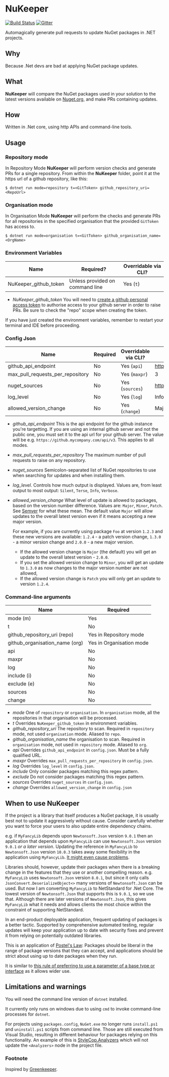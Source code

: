 # NuKeeper


[![Build Status](https://travis-ci.org/NuKeeperDotNet/NuKeeper.svg?branch=master)](https://travis-ci.org/NuKeeperDotNet/NuKeeper/)
[![Gitter](https://img.shields.io/gitter/room/NuKeeperDotNet/Lobby.js.svg?maxAge=2592000)](https://gitter.im/NuKeeperDotNet/Lobby)

Automagically generate pull requests to update NuGet packages in .NET projects.

## Why
 
Because .Net devs are bad at applying NuGet package updates.

## What

**NuKeeper** will compare the NuGet packages used in your solution to the latest versions available on [Nuget.org](https://www.nuget.org), and make PRs containing updates.

## How

Written in .Net core, using http APIs and command-line tools.

## Usage

### Repository mode

In Repository Mode **NuKeeper** will perform version checks and generate PRs for a single repository. From within the **NuKeeper** folder, point it at the https url of a github repository, like this:

```
$ dotnet run mode=repository t=<GitToken> github_repository_uri=<RepoUrl>
```

### Organisation mode

In Organisation Mode **NuKeeper** will perform the checks and generate PRs for all repositories in the specified organisation that the provided `GitToken` has access to.

```
$ dotnet run mode=organisation t=<GitToken> github_organisation_name=<OrgName>
```
### Environment Variables

| Name                             | Required?                       | Overridable via CLI? |
|----------------------------------|---------------------------------|----------------------|
| NuKeeper_github_token            | Unless provided on command line | Yes (`t`)            |

 * *NuKeeper_github_token* You will need to [create a github personal access token](https://help.github.com/articles/creating-a-personal-access-token-for-the-command-line/) to authorise access to your github server in order to raise PRs. Be sure to check the "repo" scope when creating the token. 

 If you have just created the environment variables, remember to restart your terminal and IDE before proceeding.

### Config Json

| Name                             | Required          | Overridable via CLI? | Default                             |
|----------------------------------|-------------------|----------------------|-------------------------------------|
| github_api_endpoint              | No                | Yes (`api`)          | https://api.github.com              |
| max_pull_requests_per_repository | No                | Yes (`maxpr`)        | 3                                   |
| nuget_sources                    | No                | Yes (`sources`)      | https://api.nuget.org/v3/index.json |
| log_level                        | No                | Yes (`log`)          | Info                                |
| allowed_version_change           | No                | Yes (`change`)       | Major                               |
 
 * *github_api_endpoint* This is the api endpoint for the github instance you're targetting. If you are using an internal github server and not the public one, you must set it to the api url for your github server. The value will be e.g. `https://github.mycompany.com/api/v3`. This applies to all modes.
 * *max_pull_requests_per_repository* The maximum number of pull requests to raise on any repository. 
 * *nuget_sources* Semicolon-separated list of NuGet repositories to use when searching for updates and when installing them.
 * *log_level*. Controls how much output is displayed. Values are, from least output to most output: `Silent`, `Terse`, `Info`, `Verbose`.
 * *allowed_version_change* What level of update is allowed to packages, based on the version number difference. Values are:  `Major`, `Minor`, `Patch`. 
 See [Semver](http://semver.org/) for what these mean. 
 The default value `Major` will allow updates to the overall latest version even if it means accepting a new major version.

    For example, if you are currently using package `Foo` at version `1.2.3` and these new versions are available: `1.2.4` - a patch version change, `1.3.0` - a minor version change and `2.0.0` - a new major version. 
    * If the allowed version change is `Major` (the default) you will get an update to the overall latest version - `2.0.0`. 
    * If you set the allowed version change to `Minor`, you will get an update to `1.3.0` as now changes to the major version number are not allowed, 
	* If the allowed version change is `Patch` you will only get an update to version `1.2.4`.

### Command-line arguments

| Name                             | Required                   |
|----------------------------------|----------------------------|
| mode (m)                         | Yes                        |
| t                                | No                         |
| github_repository_uri (repo)     | Yes in Repository mode     |
| github_organisation_name (org)   | Yes in Organisation mode   |
| api                              | No                         |
| maxpr                            | No                         |
| log                              | No                         |
| include (i)                      | No                         |
| exclude (e)                      | No                         |
| sources                          | No                         |
| change                           | No                         |

 * *mode* One of `repository` or `organisation`. In `organisation` mode, all the repositories in that organisation will be processed.
 * *t* Overrides `NuKeeper_github_token` in environment variables.
 * *github_repository_uri* The repository to scan. Required in `repository` mode, not used `organisation` mode. Aliased to `repo`.
 * *github_organisation_name* the organisation to scan. Required in `organisation` mode, not used in `repository` mode. Aliased to `org`.
 * *api* Overrides `github_api_endpoint` in `config.json`. Must be a fully qualified URL.
 * *maxpr* Overrides `max_pull_requests_per_repository` in `config.json`.
 * *log* Overrides `log_level` in `config.json`.
 * *include* Only consider packages matching this regex pattern.
 * *exclude* Do not consider packages matching this regex pattern.
 * *sources* Overrides `nuget_sources` in `config.json`.
 * *change* Overrides  `allowed_version_change` in `config.json`



## When to use NuKeeper

If the project is a library that itself produces a NuGet package, it is usually best not to update it aggressively without cause.  Consider carefully whether you want to force your users to also update entire dependency chains.

e.g. if `MyFancyLib` depends upon `Newtonsoft.Json` version `9.0.1` then an application that depends upon `MyFancyLib` can use `Newtonsoft.Json` version `9.0.1` _or a later version_.   Updating the reference in `MyFancyLib` to `Newtonsoft.Json` version `10.0.3` takes away some flexibility in the application using `MyFancyLib`. 
[It might even cause problems](https://github.com/Azure/azure-sdk-for-net/issues/3003). 

Libraries should, however, update their packages when there is a breaking change in the features that they use or another compelling reason. e.g. `MyFancyLib` uses `Newtonsoft.Json` version `8.0.1`, but since it only calls `JsonConvert.DeserializeObject<>` many versions of `Newtonsoft.Json` can be used. 
But now I am converting `MyFancyLib` to NetStandard for .Net Core. The lowest version of `Newtonsoft.Json` that supports this is `9.0.1`, so we use that. 
Although there are later versions of `Newtonsoft.Json`, this gives `MyFancyLib` what it needs and allows clients the most choice within the constraint of supporting NetStandard.

In an end-product deployable application, frequent updating of packages is a better tactic.
Supported by comprehensive automated testing, regular updates will keep your application up to date with security fixes and prevent it from relying on potentially outdated libraries.

This is an application of [Postel's Law](https://en.wikipedia.org/wiki/Robustness_principle): Packages should be liberal in the range of package versions that they can accept, and applications should be strict about using up to date packages when they run.

It is similar to [this rule of preferring to use a parameter of a base type or interface](https://docs.microsoft.com/en-us/visualstudio/code-quality/ca1011-consider-passing-base-types-as-parameters) as it allows wider use.

## Limitations and warnings

You will need the command line version of `dotnet` installed.

It currently only runs on windows due to using `cmd` to invoke command-line processes for `dotnet`.

For projects using `packages.config`, `NuGet.exe` no longer runs `install.ps1` and `uninstall.ps1` scripts from command line. 
Those are still executed from Visual Studio, resulting in different behaviour for packages relying on this functionality. 
An example of this is [StyleCop.Analyzers](https://www.nuget.org/packages/StyleCop.Analyzers/) which will not update the `<Analyzers>` node in the project file.


### Footnote

Inspired by [Greenkeeper](https://greenkeeper.io/).

